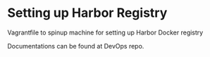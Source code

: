 # Setting up Harbor Registry

Vagrantfile to spinup machine for setting up Harbor Docker registry

Documentations can be found at DevOps repo.